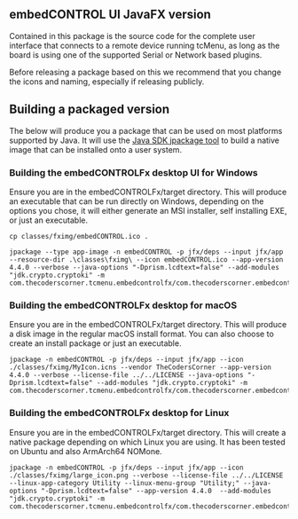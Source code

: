 ## embedCONTROL UI JavaFX version

Contained in this package is the source code for the complete user interface that connects to a remote device running tcMenu, as long as the board is using one of the supported Serial or Network based plugins.

Before releasing a package based on this we recommend that you change the icons and naming, especially if releasing publicly.

## Building a packaged version

The below will produce you a package that can be used on most platforms supported by Java. It will use the [Java SDK jpackage tool](https://docs.oracle.com/en/java/javase/21/docs/specs/man/jpackage.html) to build a native image that can be installed onto a user system. 

### Building the embedCONTROLFx desktop UI for Windows

Ensure you are in the embedCONTROLFx/target directory. This will produce an executable that can be run directly on Windows, depending on the options you chose, it will either generate an MSI installer, self installing EXE, or just an executable.  

    cp classes/fximg/embedCONTROL.ico .

    jpackage --type app-image -n embedCONTROL -p jfx/deps --input jfx/app --resource-dir .\classes\fximg\ --icon embedCONTROL.ico --app-version 4.4.0 --verbose --java-options "-Dprism.lcdtext=false" --add-modules "jdk.crypto.cryptoki" -m com.thecoderscorner.tcmenu.embedcontrolfx/com.thecoderscorner.embedcontrol.jfxapp.EmbedControlApp

### Building the embedCONTROLFx desktop for macOS

Ensure you are in the embedCONTROLFx/target directory. This will produce a disk image in the regular macOS install format. You can also choose to create an install package or just an executable. 

    jpackage -n embedCONTROL -p jfx/deps --input jfx/app --icon ./classes/fximg/MyIcon.icns --vendor TheCodersCorner --app-version 4.4.0 --verbose --license-file ../../LICENSE --java-options "-Dprism.lcdtext=false" --add-modules "jdk.crypto.cryptoki" -m com.thecoderscorner.tcmenu.embedcontrolfx/com.thecoderscorner.embedcontrol.jfxapp.EmbedControlApp

### Building the embedCONTROLFx desktop for Linux

Ensure you are in the embedCONTROLFx/target directory. This will create a native package depending on which Linux you are using. It has been tested on Ubuntu and also ArmArch64 NOMone.

    jpackage -n embedCONTROL -p jfx/deps --input jfx/app --icon ./classes/fximg/large_icon.png --verbose --license-file ../../LICENSE --linux-app-category Utility --linux-menu-group "Utility;" --java-options "-Dprism.lcdtext=false" --app-version 4.4.0  --add-modules "jdk.crypto.cryptoki" -m com.thecoderscorner.tcmenu.embedcontrolfx/com.thecoderscorner.embedcontrol.jfxapp.EmbedControlApp
